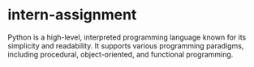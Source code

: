 # intern-assignment
Python is a high-level, interpreted programming language known for its simplicity and readability. It supports various programming paradigms, including procedural, object-oriented, and functional programming.
